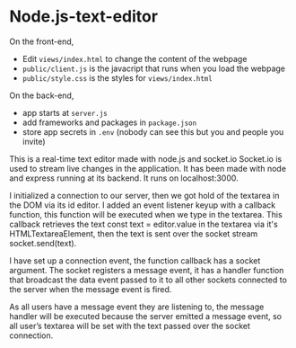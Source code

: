 # Node.js-text-editor

On the front-end,

- Edit `views/index.html` to change the content of the webpage
- `public/client.js` is the javacript that runs when you load the webpage
- `public/style.css` is the styles for `views/index.html`

On the back-end,

- app starts at `server.js`
- add frameworks and packages in `package.json`
- store app secrets in `.env` (nobody can see this but you and people you invite)

This is a real-time text editor made with node.js and socket.io Socket.io is used to stream live changes in the application. 
It has been made with node and express running at its backend. It runs on localhost:3000.

 I initialized a connection to our server, then we got hold of the textarea in the DOM via its id editor. 
I added an event listener keyup with a callback function, this function will be executed when we type in the textarea.
This callback retrieves the text const text = editor.value in the textarea via it's HTMLTextareaElement, then the text is sent over the socket stream socket.send(text).

I have set up a connection event, the function callback has a socket argument. 
The socket registers a message event, it has a handler function that broadcast the data event passed to it to all other sockets connected to the server when the message event is fired.


As all users have a message event they are listening to, the message handler will be executed because the server emitted a message event, 
so all user’s textarea will be set with the text passed over the socket connection.
